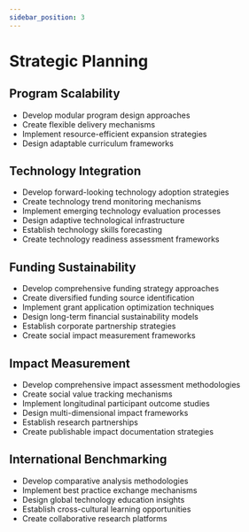 ```yaml
---
sidebar_position: 3
---
```


# Strategic Planning

## Program Scalability

- Develop modular program design approaches
- Create flexible delivery mechanisms
- Implement resource-efficient expansion strategies
- Design adaptable curriculum frameworks

## Technology Integration

- Develop forward-looking technology adoption strategies
- Create technology trend monitoring mechanisms
- Implement emerging technology evaluation processes
- Design adaptive technological infrastructure
- Establish technology skills forecasting
- Create technology readiness assessment frameworks

## Funding Sustainability

- Develop comprehensive funding strategy approaches
- Create diversified funding source identification
- Implement grant application optimization techniques
- Design long-term financial sustainability models
- Establish corporate partnership strategies
- Create social impact measurement frameworks

## Impact Measurement

- Develop comprehensive impact assessment methodologies
- Create social value tracking mechanisms
- Implement longitudinal participant outcome studies
- Design multi-dimensional impact frameworks
- Establish research partnerships
- Create publishable impact documentation strategies

## International Benchmarking

- Develop comparative analysis methodologies
- Implement best practice exchange mechanisms
- Design global technology education insights
- Establish cross-cultural learning opportunities
- Create collaborative research platforms
